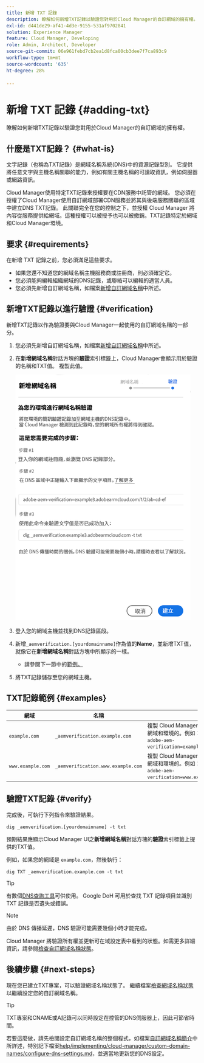 ```yaml
---
title: 新增 TXT 記錄
description: 瞭解如何新增TXT記錄以驗證您對用於Cloud Manager的自訂網域的擁有權。
exl-id: d441de29-af41-4d3e-9155-531af9702841
solution: Experience Manager
feature: Cloud Manager, Developing
role: Admin, Architect, Developer
source-git-commit: 06e961febd7cb2ea1d8fca00cb3dee7f7ca893c9
workflow-type: tm+mt
source-wordcount: '635'
ht-degree: 28%

---
```



# 新增 TXT 記錄 {#adding-txt}

瞭解如何新增TXT記錄以驗證您對用於Cloud Manager的自訂網域的擁有權。

## 什麼是TXT記錄？ {#what-is}

文字記錄（也稱為TXT記錄）是網域名稱系統(DNS)中的資源記錄型別。 它提供將任意文字與主機名稱關聯的能力，例如有關主機名稱的可讀取資訊，例如伺服器或網路資訊。

Cloud Manager使用特定TXT記錄來授權要在CDN服務中託管的網域。 您必須在授權了Cloud Manager使用自訂網域部署CDN服務並將其與後端服務關聯的區域中建立DNS TXT記錄。 此關聯完全在您的控制之下，並授權 Cloud Manager 將內容從服務提供給網域。這種授權可以被授予也可以被撤銷。TXT記錄特定於網域和Cloud Manager環境。

## 要求 {#requirements}

在新增 TXT 記錄之前，您必須滿足這些要求。

* 如果您還不知道您的網域名稱主機服務商或註冊商，則必須確定它。
* 您必須能夠編輯組織網域的DNS記錄，或聯絡可以編輯的適當人員。
* 您必須先新增自訂網域名稱，如檔案[新增自訂網域名稱](/help/implementing/cloud-manager/custom-domain-names/add-custom-domain-name.md)中所述。

## 新增TXT記錄以進行驗證 {#verification}

新增TXT記錄以作為驗證要與Cloud Manager一起使用的自訂網域名稱的一部分。

1. 您必須先新增自訂網域名稱，如檔案[新增自訂網域名稱](/help/implementing/cloud-manager/custom-domain-names/add-custom-domain-name.md)中所述。

1. 在&#x200B;**新增網域名稱**&#x200B;對話方塊的&#x200B;**驗證**&#x200B;索引標籤上，Cloud Manager會顯示用於驗證的名稱和TXT值。 複製此值。

   ![網域名稱識別](/help/implementing/cloud-manager/assets/cdn/cdn-create6.png)

1. 登入您的網域主機並找到DNS記錄區段。

1. 新增`_aemverification.[yourdomainname]`作為值的&#x200B;**Name**，並新增TXT值，就像它在&#x200B;**新增網域名稱**&#x200B;對話方塊中所顯示的一樣。

   * 請參閱下一節中的[範例。](#examples)

1. 將TXT記錄儲存至您的網域主機。

## TXT記錄範例 {#examples}

| 網域 | 名稱 | TXT 數值 |
|--- |--- |---|
| `example.com` | `_aemverification.example.com` | 複製 Cloud Manager UI 中顯示的整個值。這是特定於網域和環境的。例如：<br>`adobe-aem-verification=example.com/[program]/[env]/..*` |
| `www.example.com` | `_aemverification.www.example.com` | 複製 Cloud Manager UI 中顯示的整個值。這是特定於網域和環境的。例如：<br>`adobe-aem-verification=www.example.com/[program]/[env]/..*` |

## 驗證TXT記錄 {#verify}

完成後，可執行下列指令來驗證結果。

```shell
dig _aemverification.[yourdomainname] -t txt
```

預期結果應顯示Cloud Manager UI之&#x200B;**新增網域名稱**&#x200B;對話方塊的&#x200B;**驗證**&#x200B;索引標籤上提供的TXT值。

例如，如果您的網域是 `example.com`，然後執行：

```shell
dig TXT _aemverification.example.com -t txt
```

>[!TIP]
>
>有數個[DNS查詢工具](https://www.ultratools.com/tools/dnsLookup)可供使用。 Google DoH 可用於查找 TXT 記錄項目並識別 TXT 記錄是否遺失或錯誤。

>[!NOTE]
>
>由於 DNS 傳播延遲，DNS 驗證可能需要幾個小時才能完成。
>
>Cloud Manager 將驗證所有權並更新可在域設定表中看到的狀態。如需更多詳細資訊，請參閱[檢查自訂網域名稱狀態](/help/implementing/cloud-manager/custom-domain-names/check-domain-name-status.md)。

## 後續步驟 {#next-steps}

現在您已建立TXT專案，可以驗證網域名稱狀態了。 繼續檔案[檢查網域名稱狀態](/help/implementing/cloud-manager/custom-domain-names/check-domain-name-status.md)以繼續設定您的自訂網域名稱。

>[!TIP]
>
>TXT專案和CNAME或A記錄可以同時設定在控管的DNS伺服器上，因此可節省時間。
>
>若要這麼做，請先檢閱設定自訂網域名稱的整個程式，如檔案[自訂網域名稱簡介](/help/implementing/cloud-manager/custom-domain-names/introduction.md)中所詳述，特別記下檔案[help/implementing/cloud-manager/custom-domain-names/configure-dns-settings.md](/help/implementing/cloud-manager/custom-domain-names/configure-dns-settings.md)，並適當地更新您的DNS設定。